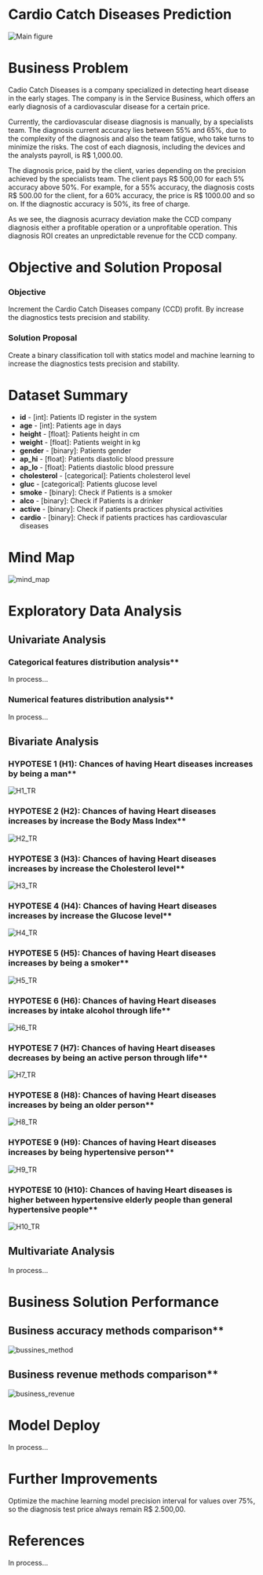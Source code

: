 # Cardio Catch Diseases Prediction
![Main figure](https://sejaumdatascientist.com/wp-content/uploads/2020/09/doctor.png)

# Business Problem

Cadio Catch Diseases is a company specialized in detecting heart disease in the early stages. The company is in the Service Business, which offers an early diagnosis of a cardiovascular disease for a certain price.

Currently, the cardiovascular disease diagnosis is manually, by a specialists team. The diagnosis current accuracy lies between 55% and 65%, due to the complexity of the diagnosis and also the team fatigue, who take turns to minimize the risks. The cost of each diagnosis, including the devices and the analysts payroll, is R$ 1,000.00.

The diagnosis price, paid by the client, varies depending on the precision achieved by the specialists team. The client pays R$ 500,00 for each 5% accuracy above 50%. For example, for a 55% accuracy, the diagnosis costs R$ 500.00 for the client, for a 60% accuracy, the price is R$ 1000.00 and so on. If the diagnostic accuracy is 50%, its free of charge.

As we see, the diagnosis acurracy deviation make the CCD company diagnosis either a profitable operation or a unprofitable operation. This diagnosis ROI creates an unpredictable revenue for the CCD company.

# Objective and Solution Proposal

### Objective

Increment the Cardio Catch Diseases company (CCD) profit. By increase the diagnostics tests precision and stability.

### Solution Proposal

Create a binary classification toll with statics model and machine learning to increase the diagnostics tests precision and stability.

# Dataset Summary

- **id** - [int]: Patients ID register in the system
- **age** - [int]: Patients age in days 
- **height** - [float]: Patients height in cm
- **weight** - [float]: Patients weight in kg
- **gender** - [binary]: Patients gender
- **ap_hi** - [float]: Patients diastolic blood pressure
- **ap_lo** - [float]: Patients diastolic blood pressure
- **cholesterol** - [categorical]: Patients cholesterol level
- **gluc** - [categorical]: Patients glucose level
- **smoke** - [binary]: Check if Patients is a smoker
- **alco** - [binary]: Check if Patients is a drinker
- **active** - [binary]: Check if patients practices physical activities
- **cardio** - [binary]: Check if patients practices has cardiovascular diseases

#  Mind Map
![mind_map](https://user-images.githubusercontent.com/81817799/113487755-37f5f700-9490-11eb-8896-7f74e6c4b95b.png)

# Exploratory Data Analysis

## Univariate Analysis

### Categorical features distribution analysis**
In process...

### Numerical features distribution analysis**
In process...

## Bivariate Analysis

### HYPOTESE 1 (H1): Chances of having Heart diseases increases by being a man**

![H1_TR](https://user-images.githubusercontent.com/81817799/113488476-cb312b80-9494-11eb-8625-f82a64366c67.png)


### HYPOTESE 2 (H2): Chances of having Heart diseases increases by increase the Body Mass Index**

![H2_TR](https://user-images.githubusercontent.com/81817799/113488531-25ca8780-9495-11eb-99d4-406e6be50996.png)


### HYPOTESE 3 (H3): Chances of having Heart diseases increases by increase the Cholesterol level**

![H3_TR](https://user-images.githubusercontent.com/81817799/113488691-0aac4780-9496-11eb-8341-082fdb23718b.png)


### HYPOTESE 4 (H4): Chances of having Heart diseases increases by increase the Glucose level**

![H4_TR](https://user-images.githubusercontent.com/81817799/113488699-10a22880-9496-11eb-859d-de4cd53a7f75.png)


### HYPOTESE 5 (H5): Chances of having Heart diseases increases by being a smoker**

![H5_TR](https://user-images.githubusercontent.com/81817799/113488705-15ff7300-9496-11eb-91ac-6612bbac593e.png)


### HYPOTESE 6 (H6): Chances of having Heart diseases increases by intake alcohol through life**

![H6_TR](https://user-images.githubusercontent.com/81817799/113488576-662a0580-9495-11eb-8cab-bab65fb4fb7a.png)


### HYPOTESE 7 (H7): Chances of having Heart diseases decreases by being an active person through life**

![H7_TR](https://user-images.githubusercontent.com/81817799/113488582-7346f480-9495-11eb-871c-97a92c43d0a1.png)

### HYPOTESE 8 (H8): Chances of having Heart diseases increases by being an older person**

![H8_TR](https://user-images.githubusercontent.com/81817799/113488599-8063e380-9495-11eb-845b-5e39e5f57002.png)

### HYPOTESE 9 (H9): Chances of having Heart diseases increases by being hypertensive person**

![H9_TR](https://user-images.githubusercontent.com/81817799/113488611-8e196900-9495-11eb-9d28-466b3a3ab602.png)


### HYPOTESE 10 (H10): Chances of having Heart diseases is higher between hypertensive elderly people than general hypertensive people**

![H10_TR](https://user-images.githubusercontent.com/81817799/113488622-9b365800-9495-11eb-9a5a-3d1092ea18bf.png)

## Multivariate Analysis
In process...

# Business Solution Performance

## Business accuracy methods comparison**
![bussines_method](https://user-images.githubusercontent.com/81817799/113519039-457ab200-9560-11eb-9044-66c996505334.png)




## Business revenue methods comparison**
![business_revenue](https://user-images.githubusercontent.com/81817799/113519146-d2be0680-9560-11eb-9fe4-ce45bf133a51.png)
  
  
# Model Deploy

In process...

# Further Improvements

Optimize the machine learning model precision interval for values over 75%, so the diagnosis test price always remain R$ 2.500,00.


# References

In process...
